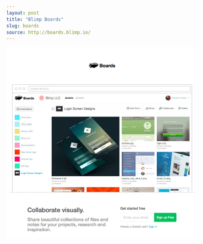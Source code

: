 ```yaml
---
layout: post
title: "Blimp Boards"
slug: boards
source: http://boards.blimp.io/
---
```


<img src="/screenshots/boards.png">
